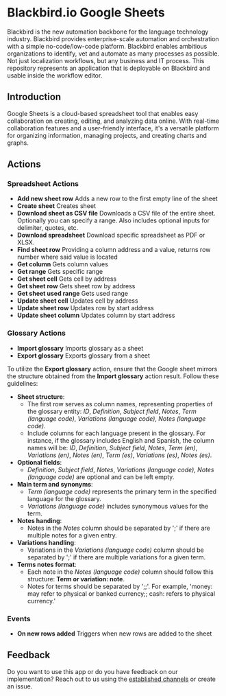 # Blackbird.io Google Sheets

Blackbird is the new automation backbone for the language technology industry. Blackbird provides enterprise-scale automation and orchestration with a simple no-code/low-code platform. Blackbird enables ambitious organizations to identify, vet and automate as many processes as possible. Not just localization workflows, but any business and IT process. This repository represents an application that is deployable on Blackbird and usable inside the workflow editor.

## Introduction

<!-- begin docs -->

Google Sheets is a cloud-based spreadsheet tool that enables easy collaboration on creating, editing, and analyzing data online. With real-time collaboration features and a user-friendly interface, it's a versatile platform for organizing information, managing projects, and creating charts and graphs.

## Actions

### Spreadsheet Actions

- **Add new sheet row** Adds a new row to the first empty line of the sheet
- **Create sheet** Creates sheet
- **Download sheet as CSV file** Downloads a CSV file of the entire sheet. Optionally you can specify a range. Also includes optional inputs for delimiter, quotes, etc.
- **Download spreadsheet** Download specific spreadsheet as PDF or XLSX.
- **Find sheet row** Providing a column address and a value, returns row number where said value is located
- **Get column** Gets column values
- **Get range** Gets specific range
- **Get sheet cell** Gets cell by address
- **Get sheet row** Gets sheet row by address
- **Get sheet used range** Gets used range
- **Update sheet cell** Updates cell by address
- **Update sheet row** Updates row by start address
- **Update sheet column** Updates column by start address

### Glossary Actions

- **Import glossary** Imports glossary as a sheet
- **Export glossary** Exports glossary from a sheet

To utilize the **Export glossary** action, ensure that the Google sheet mirrors the structure obtained from the **Import glossary** action result. Follow these guidelines:

- **Sheet structure**:
    - The first row serves as column names, representing properties of the glossary entity: _ID_, _Definition_, _Subject field_, _Notes_, _Term (language code)_, _Variations (language code)_, _Notes (language code)_.
    - Include columns for each language present in the glossary. For instance, if the glossary includes English and Spanish, the column names will be: _ID_, _Definition_, _Subject field_, _Notes_, _Term (en)_, _Variations (en)_, _Notes (en)_, _Term (es)_, _Variations (es)_, _Notes (es)_.
- **Optional fields**:
    - _Definition_, _Subject field_, _Notes_, _Variations (language code)_, _Notes (language code)_ are optional and can be left empty.
- **Main term and synonyms**:
    - _Term (language code)_ represents the primary term in the specified language for the glossary.
    - _Variations (language code)_ includes synonymous values for the term.
- **Notes handing**:
    - Notes in the _Notes_ column should be separated by ';' if there are multiple notes for a given entry.
- **Variations handling**:
    - Variations in the _Variations (language code)_ column should be separated by ';' if there are multiple variations for a given term.
- **Terms notes format**:
    - Each note in the _Notes (language code)_ column should follow this structure: **Term or variation: note**.
    - Notes for terms should be separated by ';;'. For example, 'money: may refer to physical or banked currency;; cash: refers to physical currency.'

### Events

- **On new rows added** Triggers when new rows are added to the sheet

## Feedback

Do you want to use this app or do you have feedback on our implementation? Reach out to us using the [established channels](https://www.blackbird.io/) or create an issue.

<!-- end docs -->
